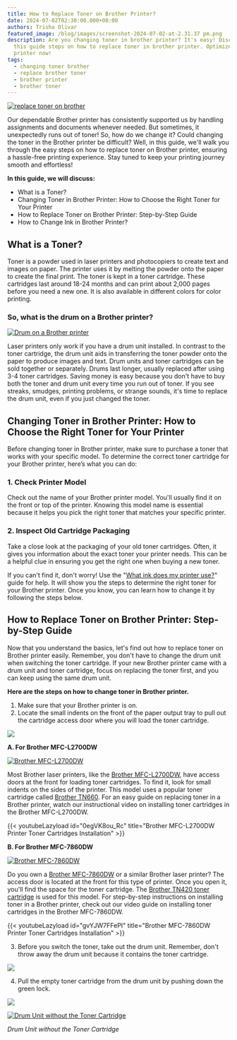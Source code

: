 ```yaml
---
title: How to Replace Toner on Brother Printer?
date: 2024-07-02T02:30:00.000+08:00
authors: Trisha Olivar
featured_image: /blog/images/screenshot-2024-07-02-at-2.31.37 pm.png
description: Are you changing toner in brother printer? It's easy! Discover in
  this guide steps on how to replace toner in brother printer. Optimize your
  printer now!
tags:
  - changing toner brother
  - replace brother toner
  - brother printer
  - brother toner
---
```

[![replace toner on brother](/blog/images/screenshot-2024-07-02-at-2.31.37 pm.png "How to replace toner on Brother printer?")](/blog/images/screenshot-2024-07-02-at-2.31.37 pm.png)

Our dependable Brother printer has consistently supported us by handling assignments and documents whenever needed. But sometimes, it unexpectedly runs out of toner! So, how do we change it? Could changing the toner in the Brother printer be difficult? Well, in this guide, we'll walk you through the easy steps on how to replace toner on Brother printer, ensuring a hassle-free printing experience. Stay tuned to keep your printing journey smooth and effortless!

**In this guide, we will discuss:**

* What is a Toner?
* Changing Toner in Brother Printer: How to Choose the Right Toner for Your Printer
* How to Replace Toner on Brother Printer: Step-by-Step Guide
* How to Change Ink in Brother Printer?

## What is a Toner?

Toner is a powder used in laser printers and photocopiers to create text and images on paper. The printer uses it by melting the powder onto the paper to create the final print. The toner is kept in a toner cartridge. These cartridges last around 18-24 months and can print about 2,000 pages before you need a new one. It is also available in different colors for color printing.

### So, what is the drum on a Brother printer?

[![Drum on a Brother printer](/blog/images/screenshot-2024-07-02-at-2.44.32 pm.png)](/blog/images/screenshot-2024-07-02-at-2.44.32 pm.png)

Laser printers only work if you have a drum unit installed. In contrast to the toner cartridge, the drum unit aids in transferring the toner powder onto the paper to produce images and text. Drum units and toner cartridges can be sold together or separately. Drums last longer, usually replaced after using 3-4 toner cartridges. Saving money is easy because you don't have to buy both the toner and drum unit every time you run out of toner. If you see streaks, smudges, printing problems, or strange sounds, it's time to replace the drum unit, even if you just changed the toner.

## Changing Toner in Brother Printer: How to Choose the Right Toner for Your Printer

Before changing toner in Brother printer, make sure to purchase a toner that works with your specific model. To determine the correct toner cartridge for your Brother printer, here’s what you can do:

### 1. Check Printer Model

Check out the name of your Brother printer model. You'll usually find it on the front or top of the printer. Knowing this model name is essential because it helps you pick the right toner that matches your specific printer.

### 2. Inspect Old Cartridge Packaging

Take a close look at the packaging of your old toner cartridges. Often, it gives you information about the exact toner your printer needs. This can be a helpful clue in ensuring you get the right one when buying a new toner.

If you can't find it, don't worry! Use the "[What ink does my printer use?](https://www.compandsave.com/what-ink-does-my-printer-use)" guide for help. It will show you the steps to determine the right toner for your Brother printer. Once you know, you can learn how to change it by following the steps below.

## How to Replace Toner on Brother Printer: Step-by-Step Guide

Now that you understand the basics, let's find out how to replace toner on Brother printer easily. Remember, you don't have to change the drum unit when switching the toner cartridge. If your new Brother printer came with a drum unit and toner cartridge, focus on replacing the toner first, and you can keep using the same drum unit.

**Here are the steps on how to change toner in Brother printer.**

1. Make sure that your Brother printer is on.
2. Locate the small indents on the front of the paper output tray to pull out the cartridge access door where you will load the toner cartridge.

[![](/blog/images/screenshot-2024-07-02-at-2.47.53 pm.png)](/blog/images/screenshot-2024-07-02-at-2.47.53 pm.png)

**A. For Brother MFC-L2700DW**

[![Brother MFC-L2700DW](/blog/images/screenshot-2024-07-02-at-2.53.00 pm.png "Brother MFC-L2700DW")](/blog/images/screenshot-2024-07-02-at-2.53.00 pm.png)

Most Brother laser printers, like the [Brother MFC-L2700DW](https://www.compandsave.com/brother/mfc/mfc-l2700dw-toner-cartridges), have access doors at the front for loading toner cartridges. To find it, look for small indents on the sides of the printer. This model uses a popular toner cartridge called [Brother TN660](https://www.compandsave.com/brother/mfc/mfc-l2700dw-g-6357/tn660-toner-cartridges-2-combo-p-10403). For an easy guide on replacing toner in a Brother printer, watch our instructional video on installing toner cartridges in the Brother MFC-L2700DW.

{{< youtubeLazyload id="0egVK8ou_Rc" title="Brother MFC-L2700DW Printer Toner Cartridges Installation" >}}

**B. For Brother MFC-7860DW**

[![Brother MFC-7860DW](/blog/images/screenshot-2024-07-02-at-3.01.36 pm.png "Brother MFC-7860DW")](/blog/images/screenshot-2024-07-02-at-3.01.36 pm.png)

Do you own a [Brother MFC-7860DW](https://www.compandsave.com/brother/mfc/mfc-7860dw-toner-cartridges) or a similar Brother laser printer? The access door is located at the front for this type of printer. Once you open it, you'll find the space for the toner cartridge. The [Brother TN420 toner cartridge](https://www.compandsave.com/brother/mfc/mfc-7860dw-g-4623/tn420-toner-cartridge-black-p-9151) is used for this model. For step-by-step instructions on installing toner in a Brother printer, check out our video guide on installing toner cartridges in the Brother MFC-7860DW.

{{< youtubeLazyload id="gvYJW7FFePI" title="Brother MFC-7860DW Printer Toner Cartridges Installation" >}}

3. Before you switch the toner, take out the drum unit. Remember, don't throw away the drum unit because it contains the toner cartridge.

[![](/blog/images/screenshot-2024-07-02-at-3.04.13 pm.png)](/blog/images/screenshot-2024-07-02-at-3.04.13 pm.png)

4. Pull the empty toner cartridge from the drum unit by pushing down the green lock.

[![](/blog/images/screenshot-2024-07-02-at-3.05.27 pm.png)](/blog/images/screenshot-2024-07-02-at-3.05.27 pm.png)

[![](/blog/images/screenshot-2024-07-02-at-3.05.42 pm.png "Drum Unit without the Toner Cartridge")](/blog/images/screenshot-2024-07-02-at-3.05.42 pm.png)

*Drum Unit without the Toner Cartridge*
